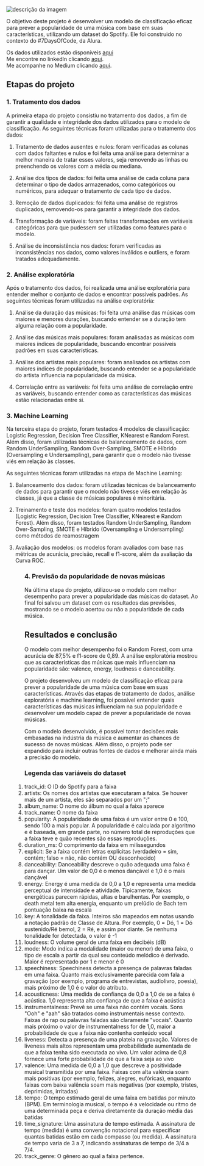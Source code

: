 ![descrição da imagem](https://i.ibb.co/jhn8vyd/Data-Science-1.jpg)

O objetivo deste projeto é desenvolver um modelo de classificação eficaz para prever a popularidade de uma música com base em suas características, utilizando um dataset do Spotify. Ele foi construido no contexto do #7DaysOfCode, da Alura.</p>

Os dados utilizados estão disponíveis <a href="https://raw.githubusercontent.com/letpires/7DaysOfCodeSpotifyML/main/dataset.csv">aqui</a></br>
Me encontre no linkedIn clicando <a href="https://www.linkedin.com/in/edersonliver/">aqui</a>.</br>
Me acompanhe no Medium clicando <a href="https://medium.com/@edersonoliveira">aqui</a>.


<h2>Etapas do projeto</h2>
<h3>1. Tratamento dos dados</h3>
A primeira etapa do projeto consistiu no tratamento dos dados, a fim de garantir a qualidade e integridade dos dados utilizados para o modelo de classificação. As seguintes técnicas foram utilizadas para o tratamento dos dados:</p>

<ol><li>Tratamento de dados ausentes e nulos: foram verificadas as colunas com dados faltantes e nulos e foi feita uma análise para determinar a melhor maneira de tratar esses valores, seja removendo as linhas ou preenchendo os valores com a média ou mediana.</p>

<li>Análise dos tipos de dados: foi feita uma análise de cada coluna para determinar o tipo de dados armazenados, como categóricos ou numéricos, para adequar o tratamento de cada tipo de dados.</p>

<li>Remoção de dados duplicados: foi feita uma análise de registros duplicados, removendo-os para garantir a integridade dos dados.</p>

<li>Transformação de variáveis: foram feitas transformações em variáveis categóricas para que pudessem ser utilizadas como features para o modelo.</p>

<li>Análise de inconsistência nos dados: foram verificadas as inconsistências nos dados, como valores inválidos e outliers, e foram tratados adequadamente.</p></ol>

<h3>2. Análise exploratória</h3>
Após o tratamento dos dados, foi realizada uma análise exploratória para entender melhor o conjunto de dados e encontrar possíveis padrões. As seguintes técnicas foram utilizadas na análise exploratória:</p>

<ol><li>Análise da duração das músicas: foi feita uma análise das músicas com maiores e menores durações, buscando entender se a duração tem alguma relação com a popularidade.</p>

<li>Análise das músicas mais populares: foram analisadas as músicas com maiores índices de popularidade, buscando encontrar possíveis padrões em suas características.</p>

<li>Análise dos artistas mais populares: foram analisados os artistas com maiores índices de popularidade, buscando entender se a popularidade do artista influencia na popularidade da música.</p>

<li>Correlação entre as variáveis: foi feita uma análise de correlação entre as variáveis, buscando entender como as características das músicas estão relacionadas entre si.</p></ol>

<h3>3. Machine Learning</h3>
Na terceira etapa do projeto, foram testados 4 modelos de classificação: Logistic Regression, Decision Tree Classifier, KNearest e Random Forest. Além disso, foram utilizadas técnicas de balanceamento de dados, com Random UnderSampling, Random Over-Sampling, SMOTE e Híbrido (Oversampling e Undersampling), para garantir que o modelo não tivesse viés em relação às classes.</p>

As seguintes técnicas foram utilizadas na etapa de Machine Learning:</p>

<ol><li>Balanceamento dos dados: foram utilizadas técnicas de balanceamento de dados para garantir que o modelo não tivesse viés em relação às classes, já que a classe de músicas populares é minoritária.</p>

<li>Treinamento e teste dos modelos: foram quatro modelos testados (Logistic Regression, Decision Tree Classifier, KNearest e Random Forest). Além disso, foram testados Random UnderSampling, Random Over-Sampling, SMOTE e Híbrido (Oversampling e Undersampling) como métodos de reamostragem</p>

<li>Avaliação dos modelos: os modelos foram avaliados com base nas métricas de acurácia, precisão, recall e f1-score, além da avaliação da Curva ROC.</p><ol>

<h3>4. Previsão da popularidade de novas músicas</h3>
Na última etapa do projeto, utilizou-se o modelo com melhor desempenho para prever a popularidade das músicas do dataset. Ao final foi salvou um dataset com os resultados das previsões, mostrando se o modelo acertou ou não a popularidade de cada música.</p>

<h2>Resultados e conclusão</h2>
O modelo com melhor desempenho foi o Random Forest, com uma acurácia de 87,5% e f1-score de 0,89. A análise exploratória mostrou que as características das músicas que mais influenciam na popularidade são: valence, energy, loudness e danceability.</p>

O projeto desenvolveu um modelo de classificação eficaz para prever a popularidade de uma música com base em suas características. Através das etapas de tratamento de dados, análise exploratória e machine learning, foi possível entender quais características das músicas influenciam na sua popularidade e desenvolver um modelo capaz de prever a popularidade de novas músicas.</p>

Com o modelo desenvolvido, é possível tomar decisões mais embasadas na indústria da música e aumentar as chances de sucesso de novas músicas. Além disso, o projeto pode ser expandido para incluir outras fontes de dados e melhorar ainda mais a precisão do modelo.</p>



<h3>Legenda das variáveis do dataset</h3>

<li>track_id: O ID do Spotify para a faixa</li>

<li>artists: Os nomes dos artistas que executaram a faixa. Se houver mais de um artista, eles são separados por um ";"</li>

<li>album_name: O nome do álbum no qual a faixa aparece</li>

<li>track_name: O nome da faixa</li>

<li>popularity: A popularidade de uma faixa é um valor entre 0 e 100, sendo 100 a mais popular. A popularidade é calculada por algoritmo e é baseada, em grande parte, no número total de reproduções que a faixa teve e quão recentes são essas reproduções. </li>

<li>duration_ms: O comprimento da faixa em milissegundos</li>
  
<li>explicit: Se a faixa contém letras explícitas (verdadeiro = sim, contém; falso = não, não contém OU desconhecido)</li>
  
<li>danceability: Danceability descreve o quão adequada uma faixa é para dançar. Um valor de 0,0 é o menos dançável e 1,0 é o mais dançável</li>
  
<li>energy: Energy é uma medida de 0,0 a 1,0 e representa uma medida perceptual de intensidade e atividade. Tipicamente, faixas energéticas parecem rápidas, altas e barulhentas. Por exemplo, o death metal tem alta energia, enquanto um prelúdio de Bach tem pontuação baixa na escala</li>
  
<li>key: A tonalidade da faixa. Inteiros são mapeados em notas usando a notação padrão de Classe de Altura. Por exemplo, 0 = Dó, 1 = Dó sustenido/Ré bemol, 2 = Ré, e assim por diante. Se nenhuma tonalidade for detectada, o valor é -1</li>
  
<li>loudness: O volume geral de uma faixa em decibéis (dB)</li>
  
<li>mode: Modo indica a modalidade (maior ou menor) de uma faixa, o tipo de escala a partir da qual seu conteúdo melódico é derivado. Maior é representado por 1 e menor é 0</li>
  
<li>speechiness: Speechiness detecta a presença de palavras faladas em uma faixa. Quanto mais exclusivamente parecida com fala a gravação (por exemplo, programa de entrevistas, audiolivro, poesia), mais próximo de 1,0 é o valor do atributo.</li>
  
<li>acousticness: Uma medida de confiança de 0,0 a 1,0 de se a faixa é acústica. 1,0 representa alta confiança de que a faixa é acústica</li>
  
<li>instrumentalness: Prevê se uma faixa não contém vocais. Sons "Ooh" e "aah" são tratados como instrumentais nesse contexto. Faixas de rap ou palavras faladas são claramente "vocais". Quanto mais próximo o valor de instrumentalness for de 1,0, maior a probabilidade de que a faixa não contenha conteúdo vocal</li>
  
<li>liveness: Detecta a presença de uma plateia na gravação. Valores de liveness mais altos representam uma probabilidade aumentada de que a faixa tenha sido executada ao vivo. Um valor acima de 0,8 fornece uma forte probabilidade de que a faixa seja ao vivo</li>
  
<li>valence: Uma medida de 0,0 a 1,0 que descreve a positividade musical transmitida por uma faixa. Faixas com alta valência soam mais positivas (por exemplo, felizes, alegres, eufóricas), enquanto faixas com baixa valência soam mais negativas (por exemplo, tristes, deprimidas, irritadas)</li>
  
<li>tempo: O tempo estimado geral de uma faixa em batidas por minuto (BPM). Em terminologia musical, o tempo é a velocidade ou ritmo de uma determinada peça e deriva diretamente da duração média das batidas</li>
  
<li>time_signature: Uma assinatura de tempo estimada. A assinatura de tempo (medida) é uma convenção notacional para especificar quantas batidas estão em cada compasso (ou medida). A assinatura de tempo varia de 3 a 7, indicando assinaturas de tempo de 3/4 a 7/4.
  
<li>track_genre: O gênero ao qual a faixa pertence.</li>
